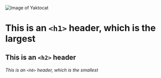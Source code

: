 ![Image of Yaktocat](https://octodex.github.com/images/yaktocat.png)
# This is an `<h1>` header, which is the largest

## This is an `<h2>` header

###### This is an `<h6>` header, which is the smallest
